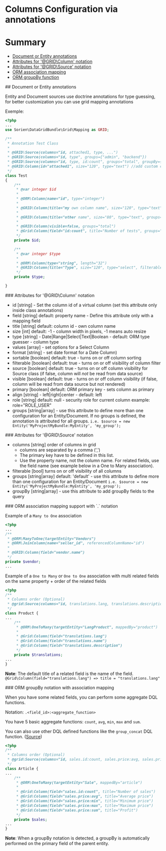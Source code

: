 Columns Configuration via annotations
===========
# Summary

 * [Document or Entity annotations](#usage)
 * [Attributes for '@GRID\Column' notation](#column_annotation)
 * [Attributes for '@GRID\Source' notation](#source_annotation)
 * [ORM association mapping](#orm_associations)
 * [ORM groupBy function](#orm_groupby)

<a name="usage"/>
## Document or Entity annotations

Entity and Document sources use doctrine annotations for type guessing, for better customization you can use grid mapping annotations

Exemple:
```php
<?php
...
use Sorien\DataGridBundle\Grid\Mapping as GRID;

/**
 * Annotation Test Class
 *
 * @GRID\Source(columns="id, attached1, type, ...")
 * @GRID\Source(columns="id, type", groups={"admin", "backend"})
 * @GRID\Source(columns="id, type, id:count", groups="total", groupBy={"type"})
 * @GRID\Column(id="attached1", size="120", type="text") //add custom column to grid, id has to be specified
 */
class Test
{
    /**
     * @var integer $id
     *
     * @ORM\Column(name="id", type="integer")
	 *
     * @GRID\Column(title="my own column name", size="120", type="text")
	 *
	 * @GRID\Column(title="other name", size="80", type="text", groups={"admin", "backend"})
	 *
	 * @GRID\Column(visible=false, groups="total")
	 * @Grid\Column(field="id:count", title="Number of tests", groups="total")
     */
    private $id;

    /**
     * @var integer $type
     *
     * @ORM\Column(type="string", length="32")
     * @GRID\Column(title="Type", size="120", type="select", filterable=false, values={"type1"="Type 1","type2"="Type 2"}, groups={"default", "admin", "backend", "total"})
     */
    private $type;

}
```
<a name="column_annotation"/>
### Attributes for '@GRID\Column' notation

 - id [string] - Set the column id of a virtual column (set this attribute only inside class annotations)
 - field [string] default: property name - Define this attribute only with a mapping field
 - title [string] default: column id - own column name
 - size [int] default: -1 - column width in pixels, -1 means auto resize
 - type [string] - Date|Range|Select|Text|Boolean - default: ORM type guesser - column type 
 - values [array] - set options for a Select Column
 - format [string] - set date format for a Date Column)
 - sortable [boolean] default: true - turns on or off column sorting
 - filterable [boolean] default: true - turns on or off visibility of column filter
 - source [boolean] default: true - turns on or off column visibility for Source class (if false, column will *not* be read from data source)
 - visible [boolean] default: true - turns on or off column visibility (if false, column will be read from data source but not rendered)
 - primary [boolean] default: ORM primary key - sets column as primary
 - align [string] - left|right|center - default: left
 - role [string] default: null - security role for current column example: role="ROLE_USER"
 - groups [string|array] - use this attribute to define more than one configuration for an Entity/Document. If no groups is defined, the annotation is attributed for all groups.
			`i.e. $source = new Entity('MyProjectMyBundle:MyEntity', 'my_group');`

<a name="source_annotation"/>
### Attributes for '@GRID\Source' notation

 - columns [string] order of columns in grid 
    - columns are separated by a comma (',')
    - The primary key have to be defined in this list.
    - Use the property name, not the column name. For related fields, use the field name (see example below in a One to Many association).
 - filterable [bool] turns on or off visibility of all columns
 - groups [string|array] default: 'default' - use this attribute to define more than one configuration for an Entity/Document
			`i.e. $source = new Entity('MyProjectMyBundle:MyEntity', 'my_group');`
 - groupBy [string|array] - use this attribute to add groupBy fields to the query

<a name="orm_associations"/>
### ORM association mapping support with `.` notation

Example of a `Many to One` association

```php
<?php
...
/**
 * @ORM\ManyToOne(targetEntity="Vendors")
 * @ORM\JoinColumn(name="seller_id", referencedColumnName="id")
 *
 * @GRID\Column(field="vendor.name")
 */
private $vendor;
...
```

Example of a `One to Many` or `One to One` association with multi related fields on the same property + order of the related fields

```php
<?php
/**
 * Columns order (Optional)
 * @grid\Source(columns="id, translations.lang, translations.description, reference, translations.name")
 */
class Product {
...
    /**
     * @ORM\OneToMany(targetEntity="LangProduct", mappedBy="product")
     * 
     * @Grid\Column(field="translations.lang")
     * @Grid\Column(field="translations.name")
     * @Grid\Column(field="translations.description")
     */
    private $translations;    
...
}
```

**Note**: The default title of a related field is the name of the field.
`@Grid\Column(field="translations.lang") => title = "translations.lang"`

<a name="orm_groupby"/>
### ORM groupBy notation with association mapping

When you have some related fields, you can perform some aggregate DQL functions.

Notation: `.<field_id>:<aggregate_function>`

You have 5 basic aggregate functions: `count`, `avg`, `min`, `max` and `sum`.

You can also use other DQL defined functions like the `group_concat` DQL function. ([Source](https://github.com/beberlei/DoctrineExtensions/blob/master/lib/DoctrineExtensions/Query/Mysql/GroupConcat.php))

```php
<?php
/**
 * Columns order (Optional)
 * @grid\Source(columns="id, sales.id:count, sales.price:avg, sales.price:min, sales.price:max, sales.price:sum")
 */
class Article {
...
    /**
     * @ORM\OneToMany(targetEntity="Sale", mappedBy="article")
     * 
     * @Grid\Column(field="sales.id:count", title="Number of sales")
     * @Grid\Column(field="sales.price:avg", title="Average price")
     * @Grid\Column(field="sales.price:min", title="Minimum price")
	 * @Grid\Column(field="sales.price:max", title="Maximum price")
	 * @Grid\Column(field="sales.price:sum", title="Profit")
     */
    private $sales;    
...
}
```

**Note**: When a groupBy notation is detected, a groupBy is automatically performed on the primary field of the parent entity.
